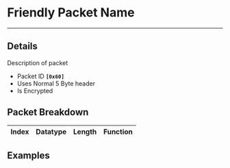 # Friendly Packet Name #

---


## Details ##

Description of packet
  * Packet ID **`[0x60]`**
  * Uses Normal 5 Byte header
  * Is Encrypted

## Packet Breakdown ##
| Index | Datatype | Length | Function |
|:------|:---------|:-------|:---------|

## Examples ##